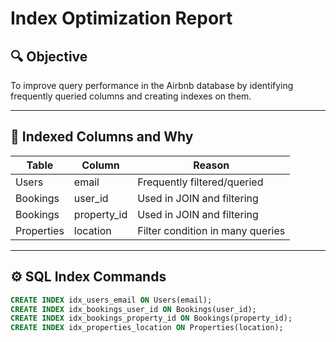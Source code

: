 # Index Optimization Report

## 🔍 Objective

To improve query performance in the Airbnb database by identifying frequently queried columns and creating indexes on them.

---

## 🧠 Indexed Columns and Why

| Table      | Column      | Reason                           |
| ---------- | ----------- | -------------------------------- |
| Users      | email       | Frequently filtered/queried      |
| Bookings   | user_id     | Used in JOIN and filtering       |
| Bookings   | property_id | Used in JOIN and filtering       |
| Properties | location    | Filter condition in many queries |

---

## ⚙️ SQL Index Commands

```sql
CREATE INDEX idx_users_email ON Users(email);
CREATE INDEX idx_bookings_user_id ON Bookings(user_id);
CREATE INDEX idx_bookings_property_id ON Bookings(property_id);
CREATE INDEX idx_properties_location ON Properties(location);
```
